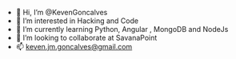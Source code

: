 - 👋 Hi, I’m @KevenGoncalves
- 👀 I’m interested in Hacking and Code
- 🌱 I’m currently learning Python, Angular , MongoDB and NodeJs
- 💞️ I’m looking to collaborate at SavanaPoint
- 📫 keven.jm.goncalves@gmail.com

<!---
KevenGoncalves/KevenGoncalves is a ✨ special ✨ repository because its `README.md` (this file) appears on your GitHub profile.
You can click the Preview link to take a look at your changes.
--->
